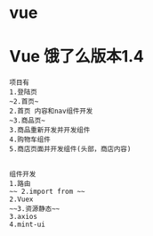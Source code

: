 # vue

<h1>Vue 饿了么版本1.4</h1>

	项目有
	1.登陆页
	~2.首页~
	2.首页 内容和nav组件开发
	~3.商品页~
	3.商品重新开发并开发组件
	4.购物车组件
	5.商店页面并开发组件(头部，商店内容)


	组件开发
	1.路由
	~~ 2.import from ~~
	2.Vuex
	~~3.资源静态~~
	3.axios
	4.mint-ui


